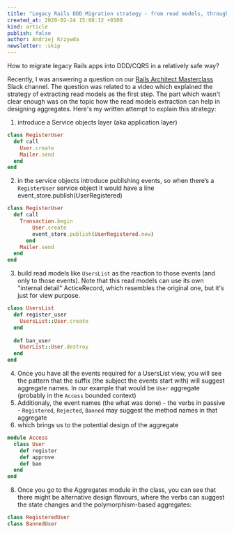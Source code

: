 ```yaml
---
title: "Legacy Rails DDD Migration strategy - from read models, through events to aggregates"
created_at: 2020-02-24 15:08:12 +0100
kind: article
publish: false
author: Andrzej Krzywda
newsletter: :skip
---
```


How to migrate legacy Rails apps into DDD/CQRS in a relatively safe way?

<!-- more -->

Recently, I was answering a question on our [Rails Architect Masterclass](https://arkency.com/masterclass/) Slack channel. The question was related to a video which explained the strategy of extracting read models as the first step. The part which wasn't clear enough was on the topic how the read models extraction can help in designing aggregates. Here's my written attempt to explain this strategy:

1. introduce a Service objects layer (aka application layer)


```ruby
class RegisterUser
  def call
    User.create
    Mailer.send
  end
end 
```
2. in the service objects introduce publishing events, so when there’s a `RegisterUser` service object it would have a line event_store.publish(UserRegistered)

```ruby
class RegisterUser
  def call
    Transaction.begin
	    User.create
	    event_store.publish(UserRegistered.new)
	  end
    Mailer.send
  end
end 
```
3. build read models like `UsersList` as the reaction to those events (and only to those events). Note that this read models can use its own "internal detail" ActiceRecord, which resembles the original one, but it's just for view purpose.

```ruby
class UsersList
  def register_user
    UsersList::User.create
  end
  
  def ban_user
    UserList::User.destroy
  end
end
```
4. Once you have all the events required for a UsersList view, you will see the pattern that the suffix (the subject the events start with) will suggest aggregate names. In our example that would be `User` aggregate (probably in the `Access` bounded context)
6. Additionaly, the event names (the what was done) - the  verbs in passive - `Registered`, `Rejected`, `Banned` may suggest the method names in that aggregate
7. which brings us to the potential design of the aggregate

```ruby
module Access
  class User
    def register
    def approve
    def ban
  end
end
```

8. Once you go to the Aggregates module in the class, you can see that there might be alternative design flavours, where the verbs can suggest the state changes and the polymorphism-based aggregates:

```ruby
class RegisteredUser
class BannedUser
```
